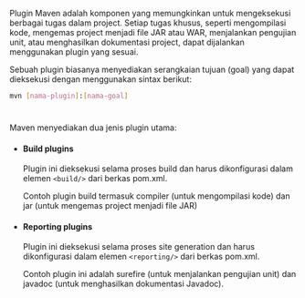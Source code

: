 Plugin Maven adalah komponen yang memungkinkan untuk mengeksekusi berbagai tugas dalam project. Setiap tugas khusus, seperti mengompilasi kode, mengemas project menjadi file JAR atau WAR, menjalankan pengujian unit, atau menghasilkan dokumentasi project, dapat dijalankan menggunakan plugin yang sesuai.

Sebuah plugin biasanya menyediakan serangkaian tujuan (goal) yang dapat dieksekusi dengan menggunakan sintax berikut:
```sh
mvn [nama-plugin]:[nama-goal]
```
#
Maven menyediakan dua jenis plugin utama:

- #### Build plugins
    
    Plugin ini dieksekusi selama proses build dan harus dikonfigurasi dalam elemen `<build/>` dari berkas pom.xml. 
    
    Contoh plugin build termasuk compiler (untuk mengompilasi kode) dan jar (untuk mengemas project menjadi file JAR)
    

- #### Reporting plugins
    
    Plugin ini dieksekusi selama proses site generation dan harus dikonfigurasi dalam elemen `<reporting/>` dari berkas pom.xml.
    
    Contoh plugin ini adalah surefire (untuk menjalankan pengujian unit) dan javadoc (untuk menghasilkan dokumentasi Javadoc).

